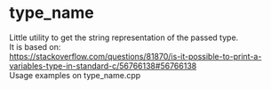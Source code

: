 # type_name
Little utility to get the string representation of the passed type.  
It is based on:  
https://stackoverflow.com/questions/81870/is-it-possible-to-print-a-variables-type-in-standard-c/56766138#56766138  
Usage examples on type_name.cpp
